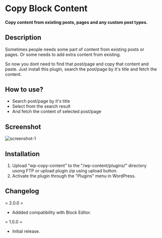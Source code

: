 # Copy Block Content

#### Copy content from existing posts, pages and any custom post types.

## Description ##
Sometimes people needs some part of content from existing posts or pages. Or some needs to add extra content from existing.

So now you dont need to find that post/page and copy that content and paste. Just install this plugin, search the post/page by it's title and fetch the content.


## How to use? ##

* Search post/page by it's title
* Select from the search result
* And fetch the content of selected post/page

## Screenshot ##
![screenshot-1](https://user-images.githubusercontent.com/19459637/31855827-9fee4afc-b6d0-11e7-89bc-191c145ba347.jpg)


## Installation ##
1. Upload "wp-copy-content" to the "/wp-content/plugins/" directory usong FTP or upload plugin zip using upload button.
2. Activate the plugin through the "Plugins" menu in WordPress.

## Changelog ##
= 2.0.0 =
* Addded compatibility with Block Editor.

= 1.0.0 =
* Initial release.
